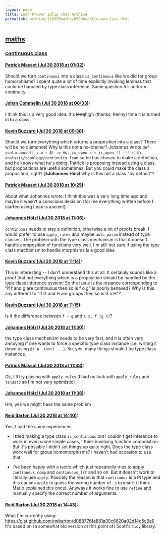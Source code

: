 ```yaml
---
layout: page
title: Lean Prover Zulip Chat Archive 
permalink: archive/116395maths/65806continuousclass.html
---
```


## [maths](index.html)
### [continuous class](65806continuousclass.html)

#### [Patrick Massot (Jul 30 2018 at 01:02)](https://leanprover.zulipchat.com/#narrow/stream/116395-maths/topic/continuous%20class/near/130544108):
Should we turn `continuous` into a class `is_continuous` like we did for group homorphisms? I spent quite a lot of time explicitly invoking lemmas that could be handled by type class inference. Same question for uniform continuity.

#### [Johan Commelin (Jul 30 2018 at 08:33)](https://leanprover.zulipchat.com/#narrow/stream/116395-maths/topic/continuous%20class/near/130559925):
I think this is a very good idea. It's ~~long~~high (thanks, Kenny) time it is turned in to a class.

#### [Kevin Buzzard (Jul 30 2018 at 09:38)](https://leanprover.zulipchat.com/#narrow/stream/116395-maths/topic/continuous%20class/near/130562916):
Should we turn everything which returns a proposition into a class? There will be no diamonds! Why is this not a no-brainer? Johannes wrote `def continuous (f : α → β) := ∀s, is_open s → is_open (f ⁻¹' s)` in `analysis/topology/continuity.lean` so he has chosen to make a definition, and he knows what he's doing. Patrick is proposing instead using a class, but propositions are useful sometimes. But you could make the class a proposition, right? @**Johannes Hölzl** why is this not a class "by default"?

#### [Patrick Massot (Jul 30 2018 at 10:25)](https://leanprover.zulipchat.com/#narrow/stream/116395-maths/topic/continuous%20class/near/130564662):
About what Johannes wrote: I think this was a very long time ago and maybe it wasn't a conscious decision (for me everything written before I started using Lean is ancient).

#### [Johannes Hölzl (Jul 30 2018 at 11:06)](https://leanprover.zulipchat.com/#narrow/stream/116395-maths/topic/continuous%20class/near/130566344):
`continuous` needs to stay a definition, otherwise a lot of proofs break. I would prefer to use `apply_rules` and maybe `auto_param` instead of type classes. The problem with the type class mechanism is that it doesn't handle composition of functions very well. I'm still not sure if using the type class mechanism to handle morphisms is a good idea.

#### [Kevin Buzzard (Jul 30 2018 at 11:14)](https://leanprover.zulipchat.com/#narrow/stream/116395-maths/topic/continuous%20class/near/130566684):
This is interesting -- I don't understand this at all. It certainly sounds like a proof that not everything which is a proposition should be handled by the type class inference system! So the issue is the instance corresponding to "if f and g are continuous then so is f o g" is poorly behaved? Why is this any different to "if G and H are groups then so is G x H"?

#### [Kevin Buzzard (Jul 30 2018 at 11:15)](https://leanprover.zulipchat.com/#narrow/stream/116395-maths/topic/continuous%20class/near/130566714):
Is it the difference between `f ∘ g` and `λ x, f (g x)`?

#### [Johannes Hölzl (Jul 30 2018 at 11:30)](https://leanprover.zulipchat.com/#narrow/stream/116395-maths/topic/continuous%20class/near/130567262):
the type class mechanism needs to be very fast, and it is often very annoying if one wants to force a specific type class instance (i.e. writing it down using `@t A _inst1 ...`). So, yes: many things shouln't be type class instances.

#### [Patrick Massot (Jul 30 2018 at 11:38)](https://leanprover.zulipchat.com/#narrow/stream/116395-maths/topic/continuous%20class/near/130567582):
Ok, I'll try playing with `apply_rules` (I had no luck with `apply_rules` and `tendsto` so I'm not very optimistic)

#### [Johannes Hölzl (Jul 30 2018 at 11:38)](https://leanprover.zulipchat.com/#narrow/stream/116395-maths/topic/continuous%20class/near/130567592):
Hm, yes we might have the same problem

#### [Reid Barton (Jul 30 2018 at 14:40)](https://leanprover.zulipchat.com/#narrow/stream/116395-maths/topic/continuous%20class/near/130575267):
Yes, I had the same experiences.

* I tried making a type class `is_continuous` but I couldn't get inference to work in even some simple cases, I think involving function composition. But it's possible I didn't set things up quite right. Does the type class work well for group homomorphisms? I haven't had occasion to use that.

* I've been happy with a tactic which just repeatedly tries to apply `continuous.comp` and `continuous_fst` and so on. But it doesn't work to literally use `apply`. Possibly the reason is that `continuous` is a Pi type and this causes `apply` to guess the wrong number of `_`s to insert (I think Mario explained this once). Anyways it works fine to use `refine` and manually specify the correct number of arguments.

#### [Reid Barton (Jul 30 2018 at 14:43)](https://leanprover.zulipchat.com/#narrow/stream/116395-maths/topic/continuous%20class/near/130575487):
What I'm currently using: https://gist.github.com/rwbarton/d088776fa881a00c6820a02d14c5c9e0
It's based on (a somewhat old version at this point of) Scott's `tidy` library.

